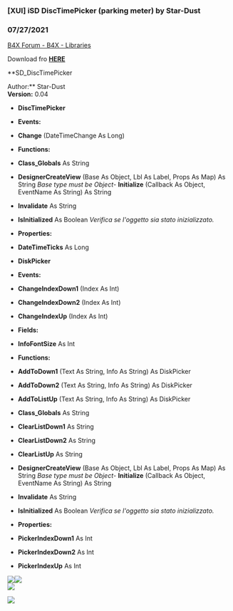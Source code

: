 ###  [XUI] iSD DiscTimePicker (parking meter) by Star-Dust
### 07/27/2021
[B4X Forum - B4X - Libraries](https://www.b4x.com/android/forum/threads/103412/)

Download fro [**HERE**](https://www.b4x.com/android/forum/threads/b4x-xui-sd-disctimepicker-parking-meter-datetimepicker.103404/)  
  
**SD\_DiscTimePicker  
  
Author:** Star-Dust  
**Version:** 0.04  

- **DiscTimePicker**

- **Events:**

- **Change** (DateTimeChange As Long)

- **Functions:**

- **Class\_Globals** As String
- **DesignerCreateView** (Base As Object, Lbl As Label, Props As Map) As String
*Base type must be Object*- **Initialize** (Callback As Object, EventName As String) As String
- **Invalidate** As String
- **IsInitialized** As Boolean
*Verifica se l'oggetto sia stato inizializzato.*
- **Properties:**

- **DateTimeTicks** As Long

- **DiskPicker**

- **Events:**

- **ChangeIndexDown1** (Index As Int)
- **ChangeIndexDown2** (Index As Int)
- **ChangeIndexUp** (Index As Int)

- **Fields:**

- **InfoFontSize** As Int

- **Functions:**

- **AddToDown1** (Text As String, Info As String) As DiskPicker
- **AddToDown2** (Text As String, Info As String) As DiskPicker
- **AddToListUp** (Text As String, Info As String) As DiskPicker
- **Class\_Globals** As String
- **ClearListDown1** As String
- **ClearListDown2** As String
- **ClearListUp** As String
- **DesignerCreateView** (Base As Object, Lbl As Label, Props As Map) As String
*Base type must be Object*- **Initialize** (Callback As Object, EventName As String) As String
- **Invalidate** As String
- **IsInitialized** As Boolean
*Verifica se l'oggetto sia stato inizializzato.*
- **Properties:**

- **PickerIndexDown1** As Int
- **PickerIndexDown2** As Int
- **PickerIndexUp** As Int

![](https://www.b4x.com/android/forum/attachments/78093)![](https://www.b4x.com/android/forum/attachments/117066)  
![](https://www.b4x.com/android/forum/attachments/78027)  
  
![](https://www.b4x.com/android/forum/attachments/117069)